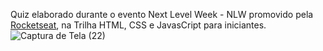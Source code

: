 Quiz elaborado durante o evento Next Level Week - NLW promovido pela [Rocketseat](https://www.rocketseat.com.br/), na Trilha HTML, CSS e JavasCript para iniciantes.
![Captura de Tela (22)](https://github.com/abspiller/quiz/assets/157075633/54094c3c-0aed-4f35-bb86-52ac5686b438)
